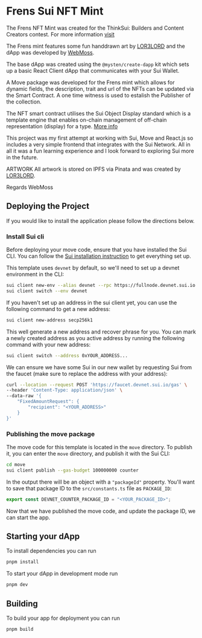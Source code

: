 # Frens Sui NFT Mint

The Frens NFT Mint was created for the ThinkSui: Builders and Content Creators contest. For more information [visit](https://twitter.com/ThinkSui/status/1755260232413188333?s=20)

The Frens mint features some fun handdrawn art by [LOR3LORD](https://twitter.com/LOR3LORD) and the dApp was developed by [WebMoss](https://twitter.com/WebMoss).

The base dApp was created using the `@mysten/create-dapp` kit which sets up a basic React
Client dApp that communicates with your Sui Wallet.

A Move package was developed for the Frens mint which allows for dynamic fields, the description, trait and url of the NFTs can be updated via the Smart Contract. A one time witness is used to estalish the Publisher of the collection.

The NFT smart contract utilises the Sui Object Display standard which is a template engine that enables on-chain management of off-chain representation (display) for a type. [More info](https://docs.sui.io/standards/display)

This project was my first attempt at working with Sui, Move and React.js so includes a very simple frontend that integrates with the Sui Network. All in all it was a fun learning experience and I look forward to exploring Sui more in the future.

ARTWORK
All artwork is stored on IPFS via Pinata and was created by [LOR3LORD](https://twitter.com/LOR3LORD).

Regards WebMoss

## Deploying the Project

If you would like to install the application please follow the directions below.

### Install Sui cli

Before deploying your move code, ensure that you have installed the Sui CLI. You
can follow the [Sui installation instruction](https://docs.sui.io/build/install)
to get everything set up.

This template uses `devnet` by default, so we'll need to set up a devnet
environment in the CLI:

```bash
sui client new-env --alias devnet --rpc https://fullnode.devnet.sui.io:443
sui client switch --env devnet
```

If you haven't set up an address in the sui client yet, you can use the
following command to get a new address:

```bash
sui client new-address secp256k1
```

This well generate a new address and recover phrase for you. You can mark a
newly created address as you active address by running the following command
with your new address:

```bash
sui client switch --address 0xYOUR_ADDRESS...
```

We can ensure we have some Sui in our new wallet by requesting Sui from the
faucet (make sure to replace the address with your address):

```bash
curl --location --request POST 'https://faucet.devnet.sui.io/gas' \
--header 'Content-Type: application/json' \
--data-raw '{
    "FixedAmountRequest": {
        "recipient": "<YOUR_ADDRESS>"
    }
}'
```

### Publishing the move package

The move code for this template is located in the `move` directory. To publish
it, you can enter the `move` directory, and publish it with the Sui CLI:

```bash
cd move
sui client publish --gas-budget 100000000 counter
```

In the output there will be an object with a `"packageId"` property. You'll want
to save that package ID to the `src/constants.ts` file as `PACKAGE_ID`:

```ts
export const DEVNET_COUNTER_PACKAGE_ID = "<YOUR_PACKAGE_ID>";
```

Now that we have published the move code, and update the package ID, we can
start the app.

## Starting your dApp

To install dependencies you can run

```bash
pnpm install
```

To start your dApp in development mode run

```bash
pnpm dev
```

## Building

To build your app for deployment you can run

```bash
pnpm build
```
